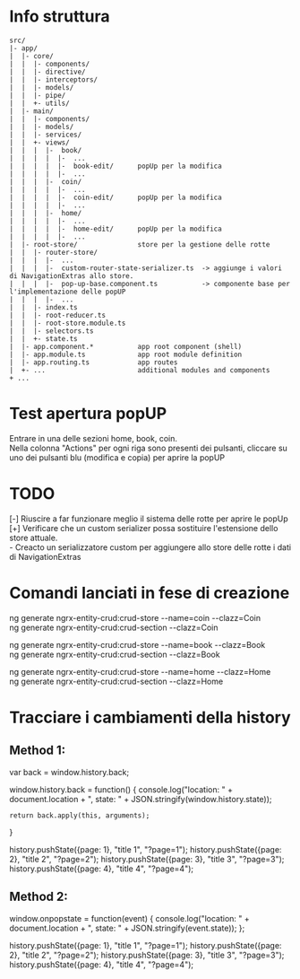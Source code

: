 # Info struttura
```
src/                            
|- app/                         
|  |- core/                     
|  |  |- components/
|  |  |- directive/
|  |  |- interceptors/
|  |  |- models/
|  |  |- pipe/
|  |  +- utils/
|  |- main/                     
|  |  |- components/
|  |  |- models/
|  |  |- services/
|  |  +- views/
|  |  |  |-  book/
|  |  |  |  |-  ...
|  |  |  |  |-  book-edit/      popUp per la modifica
|  |  |  |  |-  ...
|  |  |  |-  coin/
|  |  |  |  |-  ...
|  |  |  |  |-  coin-edit/      popUp per la modifica
|  |  |  |  |-  ...
|  |  |  |-  home/
|  |  |  |  |-  ...
|  |  |  |  |-  home-edit/      popUp per la modifica
|  |  |  |  |-  ...
|  |- root-store/               store per la gestione delle rotte
|  |  |- router-store/     
|  |  |  |-  ...
|  |  |  |-  custom-router-state-serializer.ts  -> aggiunge i valori di NavigationExtras allo store.
|  |  |  |-  pop-up-base.component.ts           -> componente base per l'implementazione delle popUP
|  |  |  |-  ...
|  |  |- index.ts
|  |  |- root-reducer.ts
|  |  |- root-store.module.ts
|  |  |- selectors.ts
|  |  +- state.ts
|  |- app.component.*           app root component (shell)
|  |- app.module.ts             app root module definition
|  |- app.routing.ts            app routes
|  +- ...                       additional modules and components
+ ...
```
# Test apertura popUP
Entrare in una delle sezioni home, book, coin.  
Nella colonna "Actions" per ogni riga sono presenti dei pulsanti, cliccare su uno dei pulsanti blu (modifica e copia) per aprire la popUP

# TODO
[-] Riuscire a far funzionare meglio il sistema delle rotte per aprire le popUp  
[+] Verificare che un custom serializer possa sostituire l'estensione dello store attuale.  
    - Creacto un serializzatore custom per aggiungere allo store delle rotte i dati di NavigationExtras  
    

# Comandi lanciati in fese di creazione
ng generate ngrx-entity-crud:crud-store --name=coin --clazz=Coin  
ng generate ngrx-entity-crud:crud-section --clazz=Coin  

ng generate ngrx-entity-crud:crud-store --name=book --clazz=Book  
ng generate ngrx-entity-crud:crud-section --clazz=Book  

ng generate ngrx-entity-crud:crud-store --name=home --clazz=Home  
ng generate ngrx-entity-crud:crud-section --clazz=Home  

# Tracciare i cambiamenti della history

## Method 1:
var back = window.history.back;

window.history.back = function() {
    console.log("location: " + document.location + ", state: " + 
        JSON.stringify(window.history.state));

    return back.apply(this, arguments);
}

history.pushState({page: 1}, "title 1", "?page=1");
history.pushState({page: 2}, "title 2", "?page=2");
history.pushState({page: 3}, "title 3", "?page=3");
history.pushState({page: 4}, "title 4", "?page=4");

## Method 2:
window.onpopstate = function(event) {
  console.log("location: " + document.location + ", state: " + 
      JSON.stringify(event.state));
};

history.pushState({page: 1}, "title 1", "?page=1");
history.pushState({page: 2}, "title 2", "?page=2");
history.pushState({page: 3}, "title 3", "?page=3");
history.pushState({page: 4}, "title 4", "?page=4");
